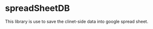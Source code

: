 spreadSheetDB
=============
This library is use to save the clinet-side data into google spread sheet.

